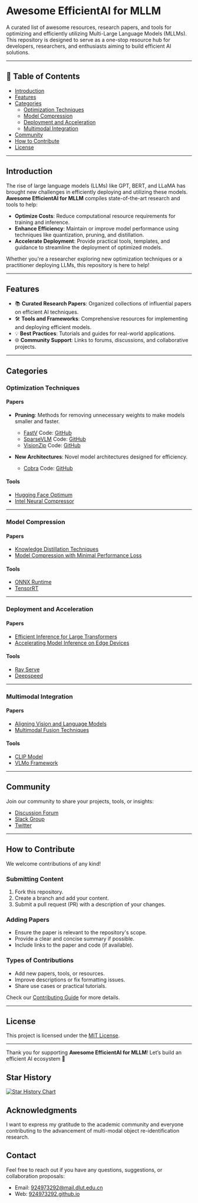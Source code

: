 # Awesome EfficientAI for MLLM

A curated list of awesome resources, research papers, and tools for optimizing and efficiently utilizing Multi-Large Language Models (MLLMs). This repository is designed to serve as a one-stop resource hub for developers, researchers, and enthusiasts aiming to build efficient AI solutions.

---

## 📖 Table of Contents

- [Introduction](#introduction)
- [Features](#features)
- [Categories](#categories)
  - [Optimization Techniques](#optimization-techniques)
  - [Model Compression](#model-compression)
  - [Deployment and Acceleration](#deployment-and-acceleration)
  - [Multimodal Integration](#multimodal-integration)
- [Community](#community)
- [How to Contribute](#how-to-contribute)
- [License](#license)

---

## Introduction

The rise of large language models (LLMs) like GPT, BERT, and LLaMA has brought new challenges in efficiently deploying and utilizing these models. **Awesome EfficientAI for MLLM** compiles state-of-the-art research and tools to help:

- **Optimize Costs**: Reduce computational resource requirements for training and inference.
- **Enhance Efficiency**: Maintain or improve model performance using techniques like quantization, pruning, and distillation.
- **Accelerate Deployment**: Provide practical tools, templates, and guidance to streamline the deployment of optimized models.

Whether you're a researcher exploring new optimization techniques or a practitioner deploying LLMs, this repository is here to help!

---

## Features

- 📚 **Curated Research Papers**: Organized collections of influential papers on efficient AI techniques.
- 🛠️ **Tools and Frameworks**: Comprehensive resources for implementing and deploying efficient models.
- 💡 **Best Practices**: Tutorials and guides for real-world applications.
- 🌐 **Community Support**: Links to forums, discussions, and collaborative projects.

---

## Categories

### Optimization Techniques

#### Papers

- **Pruning**: Methods for removing unnecessary weights to make models smaller and faster.  
  - [FastV](https://arxiv.org/pdf/2403.06764)  Code: [GitHub](https://github.com/pkunlp-icler/FastV)
  - [SparseVLM](https://arxiv.org/abs/2410.04417) Code: [GitHub](https://github.com/Gumpest/SparseVLMs)
  - [VisionZip](https://arxiv.org/abs/2412.04467) Code: [GitHub](https://github.com/dvlabresearch/VisionZip)

- **New Architectures**: Novel model architectures designed for efficiency.  
  - [Cobra](https://arxiv.org/abs/2403.14520) Code: [GitHub](https://github.com/h-zhao1997/cobra)

#### Tools

- [Hugging Face Optimum](https://huggingface.co/docs/optimum/index)
- [Intel Neural Compressor](https://github.com/intel/neural-compressor)

---

### Model Compression

#### Papers

- [Knowledge Distillation Techniques](https://arxiv.org/abs/example7)
- [Model Compression with Minimal Performance Loss](https://arxiv.org/abs/example8)

#### Tools

- [ONNX Runtime](https://onnxruntime.ai/)
- [TensorRT](https://developer.nvidia.com/tensorrt)

---

### Deployment and Acceleration

#### Papers

- [Efficient Inference for Large Transformers](https://arxiv.org/abs/example9)
- [Accelerating Model Inference on Edge Devices](https://arxiv.org/abs/example10)

#### Tools

- [Ray Serve](https://docs.ray.io/en/latest/serve/index.html)
- [Deepspeed](https://www.deepspeed.ai/)

---

### Multimodal Integration

#### Papers

- [Aligning Vision and Language Models](https://arxiv.org/abs/example11)
- [Multimodal Fusion Techniques](https://arxiv.org/abs/example12)

#### Tools

- [CLIP Model](https://github.com/openai/CLIP)
- [VLMo Framework](https://github.com/microsoft/VLMo)

---

## Community

Join our community to share your projects, tools, or insights:

- [Discussion Forum](https://example-forum.com)
- [Slack Group](https://example-slack.com)
- [Twitter](https://twitter.com/efficientai_mllm)

---

## How to Contribute

We welcome contributions of any kind!

### Submitting Content

1. Fork this repository.
2. Create a branch and add your content.
3. Submit a pull request (PR) with a description of your changes.

### Adding Papers

- Ensure the paper is relevant to the repository's scope.
- Provide a clear and concise summary if possible.
- Include links to the paper and code (if available).

### Types of Contributions

- Add new papers, tools, or resources.
- Improve descriptions or fix formatting issues.
- Share use cases or practical tutorials.

Check our [Contributing Guide](CONTRIBUTING.md) for more details.

---

## License

This project is licensed under the [MIT License](LICENSE).

---

Thank you for supporting **Awesome EfficientAI for MLLM**! Let’s build an efficient AI ecosystem 🚀

## Star History

[![Star History Chart](https://api.star-history.com/svg?repos=924973292/Awesome-EfficientAI-for-MLLM&type=Date)](https://star-history.com/#924973292/Awesome-EfficientAI-for-MLLM&Date)

## Acknowledgments

I want to express my gratitude to the academic community and everyone contributing to the advancement of multi-modal object re-identification research.

## Contact

Feel free to reach out if you have any questions, suggestions, or collaboration proposals:

- Email: [924973292@mail.dlut.edu.cn](mailto:924973292@mail.dlut.edu.cn)
- Web: [924973292.github.io](https://924973292.github.io//)